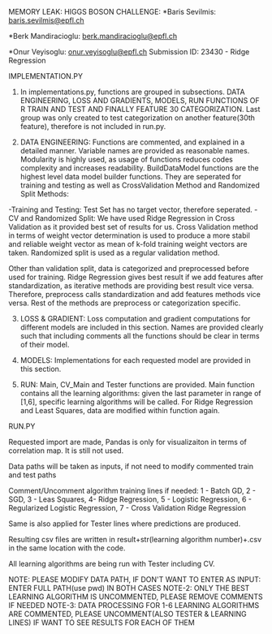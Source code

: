 MEMORY LEAK: HIGGS BOSON CHALLENGE:
*Baris Sevilmis: baris.sevilmis@epfl.ch

*Berk Mandiracioglu: berk.mandiracioglu@epfl.ch

*Onur Veyisoglu: onur.veyisoglu@epfl.ch
Submission ID: 23430 - Ridge Regression

IMPLEMENTATION.PY

1) In implementations.py, functions are grouped in subsections. DATA ENGINEERING, LOSS AND GRADIENTS, MODELS, RUN FUNCTIONS OF R TRAIN AND TEST AND FINALLY FEATURE 30 CATEGORIZATION. Last group was only created to test categorization on another feature(30th feature), therefore is not included in run.py.

2) DATA ENGINEERING: Functions are commented, and explained in a detailed manner. Variable names are provided as reasonable names. Modularity is highly used, as usage of functions reduces codes complexity and increases readability. BuildDataModel functions are the highest level data model builder functions. They are seperated for training and testing as well as CrossValidation Method and Randomized Split Methods:

-Training and Testing: Test Set has no target vector, therefore seperated.
-CV and Randomized Split: We have used Ridge Regression in Cross Validation as it provided best set of results for us. Cross Validation method in terms of weight vector determination is used to produce a more stabil and reliable weight vector as mean of k-fold training weight vectors are taken. Randomized split is used as a regular validation method.

Other than validation split, data is categorized and preprocessed before used for training. Ridge Regression gives best result if we add features after standardization, as iterative methods are providing best result vice versa. Therefore, preprocess calls standardization and add features methods vice versa. Rest of the methods are preprocess or categorization specific.

3) LOSS & GRADIENT: Loss computation and gradient computations for different models are included in this section. Names are provided clearly such that including comments all the functions should be clear in terms of their model.

4) MODELS: Implementations for each requested model are provided in this section.

5) RUN: Main, CV_Main and Tester functions are provided. Main function contains all the learning algorithms: given the last parameter in range of [1,6], specific learning algorithms will be called. For Ridge Regression and Least Squares, data are modified within function again.

RUN.PY

Requested import are made, Pandas is only for visualizaiton in terms of correlation map. It is still not used.

Data paths will be taken as inputs, if not need to modify commented train and test paths

Comment/Uncomment algorithm training lines if needed: 1 - Batch GD, 2 - SGD, 3 - Leas Squares, 4- Ridge Regression, 5 - Logistic Regression, 6 - Regularized Logistic Regression, 7 - Cross Validation Ridge Regression

Same is also applied for Tester lines where predictions are produced.

Resulting csv files are written in result+str(learning algorithm number)+.csv in the same location with the code.

All learning algorithms are being run with Tester including CV.

NOTE: PLEASE MODIFY DATA PATH, IF DON'T WANT TO ENTER AS INPUT: ENTER FULL PATH(use pwd) IN BOTH CASES
NOTE-2: ONLY THE BEST LEARNING ALGORITHM IS UNCOMMENTED, PLEASE REMOVE COMMENTS IF NEEDED
NOTE-3: DATA PROCESSING FOR 1-6 LEARNING ALGORITHMS ARE COMMENTED, PLEASE UNCOMMENT(ALSO TESTER & LEARNING LINES) IF WANT TO SEE RESULTS FOR EACH OF THEM 
